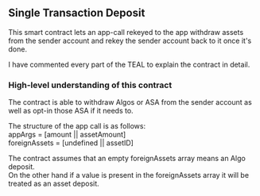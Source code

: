 ## Single Transaction Deposit

This smart contract lets an app-call rekeyed to the app withdraw assets from the sender account and rekey the sender account back to it once it's done.

I have commented every part of the TEAL to explain the contract in detail.

### High-level understanding of this contract

The contract is able to withdraw Algos or ASA from the sender account as well as opt-in those ASA if it needs to.

The structure of the app call is as follows:  
appArgs = [amount || assetAmount]  
foreignAssets = [undefined || assetID]  

The contract assumes that an empty foreignAssets array means an Algo deposit.  
On the other hand if a value is present in the foreignAssets array it will be treated as an asset deposit.